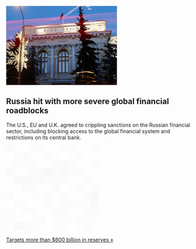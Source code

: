 
![Russia hit with more severe global financial roadblocks](./20220227055843.png)
## Russia hit with more severe global financial roadblocks

The U.S., EU and U.K. agreed to crippling sanctions on the Russian financial sector, including blocking access to the global financial system and restrictions on its central bank.

![pic](../square_bg.png)

[Targets more than $600 billion in reserves »](https://www.yahoo.com/news/nations-pledge-remove-selected-russian-222929003.html)
